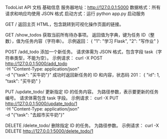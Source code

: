 TodoList API 文档
基础信息
服务器地址：http://127.0.0.1:5000
数据格式：所有请求和响应均使用 JSON 格式
启动方式：运行 python app.py 启动服务

GET /
返回主页 HTML，包含跳转到可视化操作页面的链接。

GET /show_todos
获取当前所有待办事项。
返回值为字典，键为任务 ID（整数），值为任务内容（字符串）。
示例返回：
{
  "1": "学习 Flask",
  "2": "写作业"
}

POST /add_todo
添加一个新任务。
请求体需为 JSON 格式，包含字段 task（字符串类型，不能为空）。
示例请求：
curl -X POST http://127.0.0.1:5000/add_todo \
     -H "Content-Type: application/json" \
     -d "{\"task\": \"买牛奶\"}"
成功时返回新任务的 ID 和内容，状态码 201：
{
  "id": 1,
  "task": "买牛奶"
}

PUT /update_todo/<id>
更新指定 ID 的任务内容。
<id> 为路径参数，表示要更新的任务编号。
请求体需包含 task 字段。
示例请求：
curl -X PUT http://127.0.0.1:5000/update_todo/1 \
     -H "Content-Type: application/json" \
     -d "{\"task\": \"去超市买牛奶\"}"

DELETE /delete_todo/<id>
删除指定 ID 的任务。
<id> 为路径参数。
示例请求：
curl -X DELETE http://127.0.0.1:5000/delete_todo/1